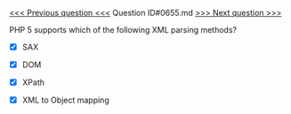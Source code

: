 [<<< Previous question <<<](0654.md)  Question ID#0655.md  [>>> Next question >>>](0656.md) 

PHP 5 supports which of the following XML parsing methods?




- [x]  SAX

- [x]  DOM

- [x]  XPath

- [x]  XML to Object mapping

